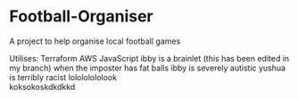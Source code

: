 # Football-Organiser
A project to help organise local football games

Utilises:
Terraform
AWS
JavaScript
ibby is a brainlet (this has been edited in my branch)
when the imposter has fat balls
ibby is severely autistic
yushua is terribly racist
lolololololook	
koksokoskdkdkkd
